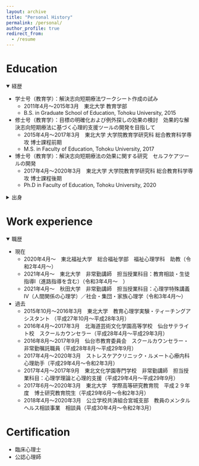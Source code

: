 ```yaml
---
layout: archive
title: "Personal History"
permalink: /personal/
author_profile: true
redirect_from:
  - /resume
---
```


Education
======

<details open><summary>経歴</summary>
  
* 学士号（教育学）：解決志向短期療法ワークシート作成の試み  
  * 2011年4月～2015年3月　東北大学 教育学部  
  * B.S. in Graduate School of Education, Tohoku University, 2015  
* 修士号（教育学）：目標の明確化および例外探しの効果の検討　効果的な解決志向短期療法に基づく心理的支援ツールの開発を目指して  
  * 2015年4月～2017年3月　東北大学 大学院教育学研究科 総合教育科学専攻 博士課程前期  
  * M.S. in Faculty of Education, Tohoku University, 2017  
* 博士号（教育学）：解決志向短期療法の効果に関する研究　セルフケアツールの開発  
  * 2017年4月～2020年3月　東北大学 大学院教育学研究科 総合教育科学専攻 博士課程後期  
  * Ph.D in Faculty of Education, Tohoku University, 2020  
</details>  

  
  
<details><summary>出身</summary><div>
  
- 故郷
  - 静岡県中部
- 中学校
  - 2004年4月～2008年3月　静岡大教育学部学附属島田中学校
- 高等学校
  - 2008年4月～2011年3月　静岡県立藤枝東高等学校

</div></details>




Work experience
======
<details open><summary>職歴</summary><div>
  
- 現在
  - 2020年4月～　東北福祉大学　総合福祉学部　福祉心理学科　助教（令和2年4月～）
  - 2021年4月～　東北大学　非常勤講師　担当授業科目：教育相談・生徒指導Ⅰ（進路指導を含む）（令和3年4月～　）
  - 2021年4月～　秋田大学　非常勤講師　担当授業科目：心理学特殊講義Ⅳ（人間関係の心理学）／社会・集団・家族心理学（令和3年4月～）
- 過去
  - 2015年10月～2016年3月　東北大学　教育心理学実験・ティーチングアシスタント （平成27年10月～平成28年3月）
  - 2016年4月～2017年3月　北海道芸術文化学園高等学校　仙台サテライト校　スクールカウンセラー（平成28年4月～平成29年3月）
  - 2016年8月～2017年9月　仙台市教育委員会　スクールカウンセラー・非常勤嘱託職員（平成28年8月～平成29年9月）
  - 2017年4月～2020年3月　ストレスケアクリニック・ルメート心療内科　心理助手（平成29年4月～令和2年3月）
  - 2017年4月～2017年9月　東北文化学園専門学校　非常勤講師　担当授業科目：心理学理論と心理的支援（平成29年4月～平成29年9月）
  - 2017年6月～2020年3月　東北大学　学際高等研究教育院　平成２９年度　博士研究教育院生（平成29年6月～令和2年3月）
  - 2018年4月～2020年3月　公立学校共済組合宮城支部　教員のメンタルヘルス相談事業　相談員（平成30年4月～令和2年3月）

</div></details>




Certification
======
* 臨床心理士
* 公認心理師

